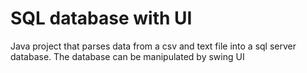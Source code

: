 # SQL database with UI
Java project that parses data from a csv and text file into a sql server database. The database can be manipulated by swing UI
